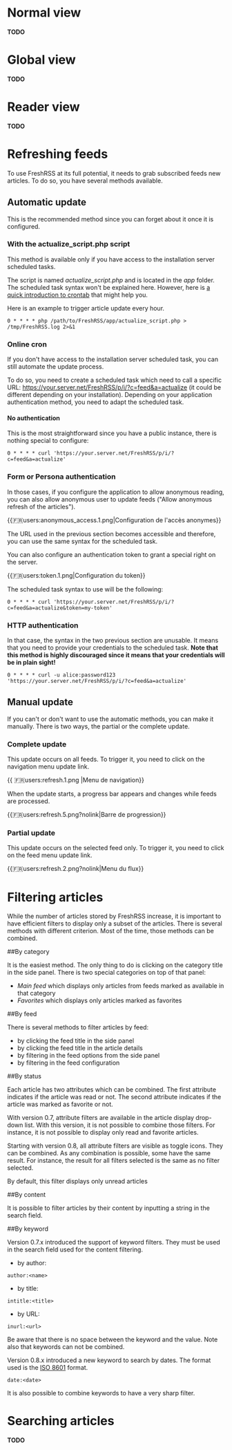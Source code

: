 # Normal view

**TODO**

# Global view

**TODO**

# Reader view

**TODO**

# Refreshing feeds

To use FreshRSS at its full potential, it needs to grab subscribed feeds new articles. To do so, you have several methods available.

## Automatic update

This is the recommended method since you can forget about it once it is configured.

### With the actualize_script.php script

This method is available only if you have access to the installation server scheduled tasks.

The script is named *actualize_script.php* and is located in the *app* folder. The scheduled task syntax won't be explained here. However, here is [a quick introduction to crontab](http://www.adminschoice.com/crontab-quick-reference/) that might help you.

Here is an example to trigger article update every hour.

```cron
0 * * * * php /path/to/FreshRSS/app/actualize_script.php > /tmp/FreshRSS.log 2>&1
```


### Online cron

If you don't have access to the installation server scheduled task, you can still automate the update process.

To do so, you need to create a scheduled task which need to call a specific URL: https://your.server.net/FreshRSS/p/i/?c=feed&a=actualize (it could be different depending on your installation). Depending on your application authentication method, you need to adapt the scheduled task.

#### No authentication

This is the most straightforward since you have a public instance, there is nothing special to configure:

```cron
0 * * * * curl 'https://your.server.net/FreshRSS/p/i/?c=feed&a=actualize'
```

### Form or Persona authentication

In those cases, if you configure the application to allow anonymous reading, you can also allow anonymous user to update feeds ("Allow anonymous refresh of the articles").

{{:fr:users:anonymous_access.1.png|Configuration de l'accès anonymes}}

The URL used in the previous section becomes accessible and therefore, you can use the same syntax for the scheduled task.

You can also configure an authentication token to grant a special right on the server.

{{:fr:users:token.1.png|Configuration du token}}

The scheduled task syntax to use will be the following:

```cron
0 * * * * curl 'https://your.server.net/FreshRSS/p/i/?c=feed&a=actualize&token=my-token'
```


### HTTP authentication

In that case, the syntax in the two previous section are unusable. It means that you need to provide your credentials to the scheduled task. **Note that this method is highly discouraged since it means that your credentials will be in plain sight!**

```cron
0 * * * * curl -u alice:password123 'https://your.server.net/FreshRSS/p/i/?c=feed&a=actualize'
```

## Manual update

If you can't or don't want to use the automatic methods, you can make it manually. There is two ways, the partial or the complete update.

### Complete update

This update occurs on all feeds. To trigger it, you need to click on the navigation menu update link.

{{ :fr:users:refresh.1.png |Menu de navigation}}

When the update starts, a progress bar appears and changes while feeds are processed.

{{:fr:users:refresh.5.png?nolink|Barre de progression}}

### Partial update

This update occurs on the selected feed only. To trigger it, you need to click on the feed menu update link.

{{:fr:users:refresh.2.png?nolink|Menu du flux}}

# Filtering articles

While the number of articles stored by FreshRSS increase, it is important to have efficient filters to display only a subset of the articles. There is several methods with different criterion. Most of the time, those methods can be combined.

##By category

It is the easiest method. The only thing to do is clicking on the category title in the side panel. There is two special categories on top of that panel:
  * *Main feed* which displays only articles from feeds marked as available in that category
  * *Favorites* which displays only articles marked as favorites

##By feed

There is several methods to filter articles by feed:
  * by clicking the feed title in the side panel
  * by clicking the feed title in the article details
  * by filtering in the feed options from the side panel
  * by filtering in the feed configuration

##By status

Each article has two attributes which can be combined. The first attribute indicates if the article was read or not. The second attribute indicates if the article was marked as favorite or not.

With version 0.7, attribute filters are available in the article display drop-down list. With this version, it is not possible to combine those filters. For instance, it is not possible to display only read and favorite articles.

Starting with version 0.8, all attribute filters are visible as toggle icons. They can be combined. As any combination is possible, some have the same result. For instance, the result for all filters selected is the same as no filter selected.

By default, this filter displays only unread articles

##By content

It is possible to filter articles by their content by inputting a string in the search field.

##By keyword

Version 0.7.x introduced the support of keyword filters. They must be used in the search field used for the content filtering.

  * by author:
```
author:<name>
```
  * by title:
```
intitle:<title>
```
  * by URL:
```
inurl:<url>
```

Be aware that there is no space between the keyword and the value.
Note also that keywords can not be combined.

Version 0.8.x introduced a new keyword to search by dates. The format used is the [ISO 8601](http://en.wikipedia.org/wiki/ISO_8601#Time_intervals) format.
```
date:<date>
```

It is also possible to combine keywords to have a very sharp filter.

# Searching articles

**TODO**
